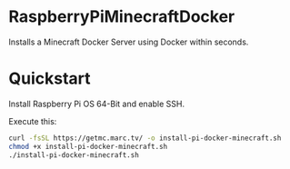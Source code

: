 # RaspberryPiMinecraftDocker
Installs a Minecraft Docker Server using Docker within seconds. 

# Quickstart 

Install Raspberry Pi OS 64-Bit and enable SSH.

Execute this: 

```sh
curl -fsSL https://getmc.marc.tv/ -o install-pi-docker-minecraft.sh 
chmod +x install-pi-docker-minecraft.sh 
./install-pi-docker-minecraft.sh
```

